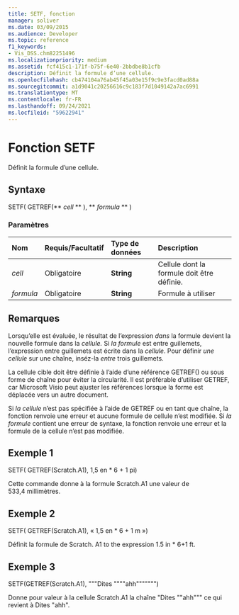 ```yaml
---
title: SETF, fonction
manager: soliver
ms.date: 03/09/2015
ms.audience: Developer
ms.topic: reference
f1_keywords:
- Vis_DSS.chm82251496
ms.localizationpriority: medium
ms.assetid: fcf415c1-171f-b75f-6e40-2bbdbe8b1cfb
description: Définit la formule d’une cellule.
ms.openlocfilehash: cb474104a76ab45f45a03e15f9c9e3facd0ad88a
ms.sourcegitcommit: a1d9041c20256616c9c183f7d1049142a7ac6991
ms.translationtype: MT
ms.contentlocale: fr-FR
ms.lasthandoff: 09/24/2021
ms.locfileid: "59622941"
---
```

# <a name="setf-function"></a>Fonction SETF

Définit la formule d’une cellule. 
  
## <a name="syntax"></a>Syntaxe

SETF( GETREF(** *cell* ** ), ** *formula* ** ) 
  
### <a name="parameters"></a>Paramètres

|**Nom**|**Requis/Facultatif**|**Type de données**|**Description**|
|:-----|:-----|:-----|:-----|
| _cell_ <br/> |Obligatoire  <br/> |**String** <br/> |Cellule dont la formule doit être définie.  <br/> |
| _formula_ <br/> |Obligatoire  <br/> |**String** <br/> |Formule à utiliser  <br/> |
   
## <a name="remarks"></a>Remarques

Lorsqu’elle est évaluée, le résultat de l’expression _dans_ la formule devient la nouvelle formule dans la _cellule._ Si  _la formule_ est entre guillemets, l’expression entre guillemets est écrite dans la  _cellule_. Pour définir  _une cellule_ sur une chaîne, inséz-la  _entre_ trois guillemets. 
  
La cellule cible doit être définie à l’aide d’une référence GETREF() ou sous forme de chaîne pour éviter la circularité. Il est préférable d’utiliser GETREF, car Microsoft Visio peut ajuster les références lorsque la forme est déplacée vers un autre document.
  
Si  _la cellule_ n’est pas spécifiée à l’aide de GETREF ou en tant que chaîne, la fonction renvoie une erreur et aucune formule de cellule n’est modifiée. Si _la formule_ contient une erreur de syntaxe, la fonction renvoie une erreur et la formule de la cellule n’est pas modifiée.  
  
## <a name="example-1"></a>Exemple 1

SETF( GETREF(Scratch.A1), 1,5 en \* 6 + 1 pi)
  
Cette commande donne à la formule Scratch.A1 une valeur de 533,4 millimètres.
  
## <a name="example-2"></a>Exemple 2

SETF( GETREF(Scratch.A1), « 1,5 en \* 6 + 1 m »)
  
Définit la formule de Scratch. A1 to the expression 1.5 in \* 6+1 ft.
  
## <a name="example-3"></a>Exemple 3

SETF(GETREF(Scratch.A1), """Dites """"ahh""""""")
  
Donne pour valeur à la cellule Scratch.A1 la chaîne "Dites ""ahh""" ce qui revient à Dites "ahh".
  

